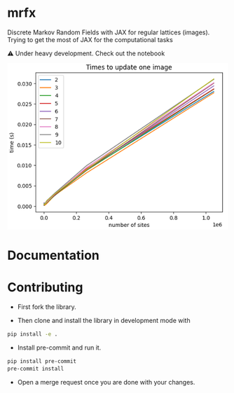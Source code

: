 mrfx
====

Discrete Markov Random Fields with JAX for regular lattices (images). Trying to get the most of JAX for the computational tasks

:warning: Under heavy development. Check out the notebook

![timings](./illustrations/time_update_one_image.png)

# Documentation

# Contributing

* First fork the library.

* Then clone and install the library in development mode with

```bash
pip install -e .
```

* Install pre-commit and run it.

```bash
pip install pre-commit
pre-commit install
```

* Open a merge request once you are done with your changes.
